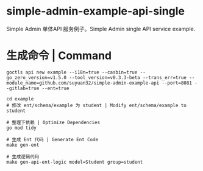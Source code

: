 # simple-admin-example-api-single
Simple Admin 单体API 服务例子。Simple Admin single API service example.

# 生成命令 | Command

```shell
goctls api new example --i18n=true --casbin=true --go_zero_version=v1.5.0 --tool_version=v0.3.3-beta --trans_err=true --module_name=github.com/suyuan32/simple-admin-example-api --port=8081 --gitlab=true --ent=true

cd example
# 修改 ent/schema/example 为 student | Modify ent/schema/example to student

# 整理下依赖 | Optimize Dependencies
go mod tidy

# 生成 Ent 代码 | Generate Ent Code
make gen-ent

# 生成逻辑代码
make gen-api-ent-logic model=Student group=student
```
